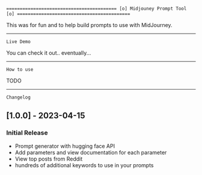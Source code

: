     ========================================= [o] Midjouney Prompt Tool [o] ==========================================

This was for fun and to help build prompts to use with MidJourney.

---

    Live Demo

You can check it out.. eventually...

---

    How to use

TODO

---

    Changelog

## [1.0.0] - 2023-04-15

### Initial Release

- Prompt generator with hugging face API
- Add parameters and view documentation for each parameter
- View top posts from Reddit
- hundreds of additional keywords to use in your prompts
